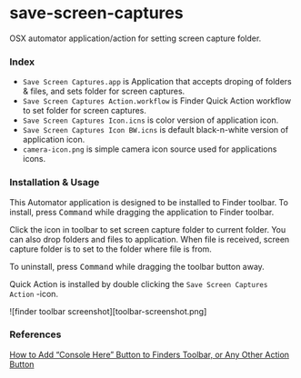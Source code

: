 # save-screen-captures
OSX automator application/action for setting screen capture folder.

### Index
* ```Save Screen Captures.app``` is Application that accepts droping of folders & files, and sets folder for screen captures.
* ```Save Screen Captures Action.workflow``` is Finder Quick Action workflow to set folder for screen captures.
* ```Save Screen Captures Icon.icns``` is color version of application icon.
* ```Save Screen Captures Icon BW.icns``` is default black-n-white version of application icon.
* ```camera-icon.png``` is simple camera icon source used for applications icons.

### Installation & Usage

This Automator application is designed to be installed to Finder toolbar. To install, press <kbd>Command</kbd> while dragging the application to Finder toolbar.

Click the icon in toolbar to set screen capture folder to current folder. You can also drop folders and files to application. When file is received, screen capture folder is to set to the folder where file is from.

To uninstall, press <kbd>Command</kbd> while dragging the toolbar button away.

Quick Action is installed by double clicking the ```Save Screen Captures Action``` -icon.

![finder toolbar screenshot][toolbar-screenshot.png]

### References

[How to Add “Console Here” Button to Finders Toolbar, or Any Other Action Button](https://medium.com/@n1kk/how-to-add-console-here-button-to-finder-toolbar-or-any-other-action-button-84dae9c34891)